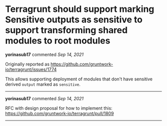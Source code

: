 # Terragrunt should support marking Sensitive outputs as sensitive to support transforming shared modules to root modules

**yorinasub17** commented *Sep 14, 2021*

Originally reported as https://github.com/gruntwork-io/terragrunt/issues/1774

This allows supporting deployment of modules that don't have sensitive derived `output` marked as `sensitive`.
<br />
***


**yorinasub17** commented *Sep 14, 2021*

RFC with design proposal for how to implement this: https://github.com/gruntwork-io/terragrunt/pull/1809
***

